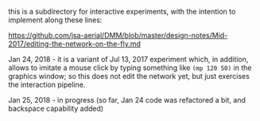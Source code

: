 this is a subdirectory for interactive experiments, with the intention to implement along these lines:

https://github.com/jsa-aerial/DMM/blob/master/design-notes/Mid-2017/editing-the-network-on-the-fly.md

Jan 24, 2018 - it is a variant of Jul 13, 2017 experiment which, in addition, allows to
imitate a mouse click by typing something like `(mp 120 50)` in the graphics window;
so this does not edit the network yet, but just exercises the interaction pipeline.

Jan 25, 2018 - in progress (so far, Jan 24 code was refactored a bit, and backspace capability added)
